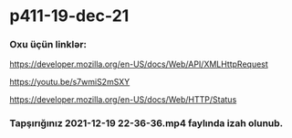 # p411-19-dec-21



### Oxu üçün linklər:

https://developer.mozilla.org/en-US/docs/Web/API/XMLHttpRequest

https://youtu.be/s7wmiS2mSXY

https://developer.mozilla.org/en-US/docs/Web/HTTP/Status

### Tapşırığınız 2021-12-19 22-36-36.mp4 faylında izah olunub.

